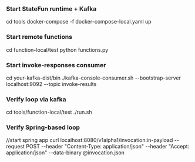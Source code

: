 ### Start StateFun runtime + Kafka
cd tools
docker-compose -f docker-compose-local.yaml up
### Start remote functions
cd function-local/test
python functions.py
### Start invoke-responses consumer
cd your-kafka-dist/bin
./kafka-console-consumer.sh --bootstrap-server localhost:9092 --topic invoke-results
### Verify loop via kafka
cd tools/function-local/test
./run.sh
### Verify Spring-based loop
//start spring app
curl localhost:8080/v1alpha1/invocation:in-payload  --request POST  --header "Content-Type: application/json" --header "Accept: application/json"  --data-binary @invocation.json

